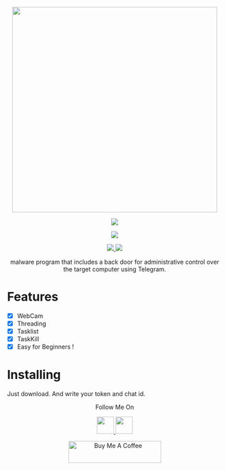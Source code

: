 <p align="center">
  <img width="480" height="480" src="https://media.giphy.com/media/dCco2kYIus7SZ6uuih/giphy.gif">
</p>
<p align="center"><img src="https://img.shields.io/badge/Version-1.0-brightgreen"></p>

</p> 
<p align="center"><img src="https://img.shields.io/badge/Author-Yezz123-green.svg"> 
</p>

<p align="center">
  <a href="https://github.com/yezz123">
    <img src="https://img.shields.io/github/followers/yezz123?label=Follow&style=social">
  </a>
  <a href="https://github.com/Elitestuff/FroggyFrog/stargazers">
    <img src="https://img.shields.io/github/stars/Elitestuff/FroggyFrog?style=social">
  </a>
</p>
<p align="center">
 malware program that includes a back door for administrative control over the target computer using Telegram.
</p>


# Features 
- [X] WebCam
- [X] Threading
- [X] Tasklist
- [X] TaskKill
- [X] Easy for Beginners !

# Installing 

Just download. And write your token and chat id.

<p align="center">
  Follow Me On
</p>
<p align="center">
  <a href="https://www.youtube.com/channel/UC5ba_E8pgMV0ETCRn7PQzUg?view_as=subscriber">
    <img src="https://www.iconsdb.com/icons/preview/black/youtube-4-xxl.png" width="40" height="40">
  </a>
  <a href="https://instagram.com/Froggy__19">
    <img src="http://clipart-library.com/images_k/instagram-png-transparent/instagram-png-transparent-16.png" width="40" height="40">
    </a>
</p>

<p align="center">
<a href="https://www.buymeacoffee.com/tahiri" target="_blank"><img src="https://cdn.buymeacoffee.com/buttons/default-orange.png" alt="Buy Me A Coffee" style="height: 51px !important;width: 217px !important;" ></a>
</p>
